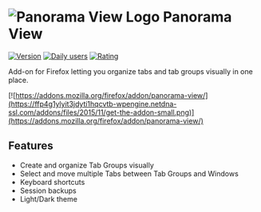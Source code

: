 # ![Panorama View Logo](https://github.com/photodiode/panorama-view/raw/master/src/icons/logo/logo-24.png) Panorama View

[![Version](https://img.shields.io/amo/v/panorama-view?label=version)](https://addons.mozilla.org/firefox/addon/panorama-view/)
[![Daily users](https://img.shields.io/amo/users/panorama-view)](https://addons.mozilla.org/firefox/addon/panorama-view/)
[![Rating](https://img.shields.io/amo/rating/panorama-view)](https://addons.mozilla.org/firefox/addon/panorama-view/reviews/)

Add-on for Firefox letting you organize tabs and tab groups visually in one place.

[![https://addons.mozilla.org/firefox/addon/panorama-view/](https://ffp4g1ylyit3jdyti1hqcvtb-wpengine.netdna-ssl.com/addons/files/2015/11/get-the-addon-small.png)](https://addons.mozilla.org/firefox/addon/panorama-view/)


## Features
- Create and organize Tab Groups visually
- Select and move multiple Tabs between Tab Groups and Windows
- Keyboard shortcuts
- Session backups
- Light/Dark theme
